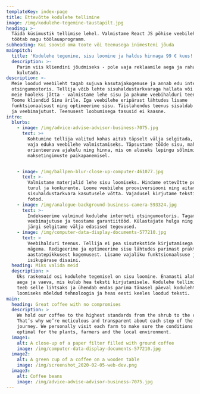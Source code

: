 ```yaml
---
templateKey: index-page
title: Ettevõtte kodulehe tellimine
image: /img/kodulehe-tegemine-taustapilt.jpg
heading: >-
  Täida küsimustik tellimise lehel. Valmistame React JS põhise veebilehe, mis
  töötab nagu töölauaprogramm.
subheading: Kui soovid oma toote või teenusega inimesteni jõuda
mainpitch:
  title: 'Kodulehe tegemine, sisu loomine ja haldus hinnaga 99 € kuus!'
  description: >-
    Parim viis kliendini jõudmiseks - pole vaja reklaamile aega ja raha enam
    kulutada. 
description: >-
  Meie loodud veebileht tagab sujuva kasutajakogemuse ja annab edu interneti
  otsingumootoris. Tellija võib lehte sisuhaldustarkvaraga hallata või selle
  meie hooleks jätta - valmistame lehe sisu ja pakume veebihalduri teenust.
  Toome kliendid Sinu ärile. Iga veebilehe eripärast lähtudes lisame
  funktsionaalsust ning optimeerime sisu. Täislahendus teenus sisaldab domeeni
  ja veebimajutust. Teenusest loobumisega tasusid ei kaasne.
intro:
  blurbs:
    - image: /img/advice-advise-advisor-business-7075.jpg
      text: >+
        Kohtumine tellija valitud kohas aitab täpselt välja selgitada, mida on
        vaja eduka veebilehe valmistamiseks. Täpsustame tööde sisu, mahu ja
        orienteeruva ajakulu ning hinna, mis on aluseks lepingu sõlmimisel ja
        maksetingimuste paikapanemisel.


    - image: /img/ballpen-blur-close-up-computer-461077.jpg
      text: >-
        Valmistame materjalid lehe sisu loomiseks. Hindame ettevõtte positsiooni
        turul ja konkurente. Loome veebilehe prooviversiooni ning aitame
        sisuhaldustarkvara kasutusele võtta. Vajadusel kirjutame teksti ja teeme
        fotod.
    - image: /img/analogue-background-business-camera-593324.jpg
      text: >-
        Indekseerime valminud kodulehe interneti otsingumootoris. Tagame
        veebimajutuse ja teostame garantiitööd. Külastajate hulga ning käitumise
        järgi selgitame välja edasised tegevused.
    - image: /img/computer-data-display-documents-577210.jpg
      text: >
        Veebihalduri teenus. Tellija ei pea sisutekstide kirjutamisega vaeva
        nägema. Redigeerime ja optimeerime sisu lähtudes parimast praktikast ja
        aastatepikkusest kogemusest. Lisame vajaliku funktsionaalsuse ja
        isikupärase disaini.
  heading: Miks valida meid
  description: >
    Üks raskemaid osi kodulehe tegemisel on sisu loomine. Enamasti alahinnatakse
    aega ja vaeva, mis kulub hea teksti kirjutamisele. Kodulehe tellimise teenus
    teeb selle lihtsaks ja ühendab endas parima tänasel päeval kodulehtede
    loomiseks mõeldud tehnoloogia ja heas eesti keeles loodud teksti.
main:
  heading: Great coffee with no compromises
  description: >
    We hold our coffee to the highest standards from the shrub to the cup.
    That’s why we’re meticulous and transparent about each step of the coffee’s
    journey. We personally visit each farm to make sure the conditions are
    optimal for the plants, farmers and the local environment.
  image1:
    alt: A close-up of a paper filter filled with ground coffee
    image: /img/computer-data-display-documents-577210.jpg
  image2:
    alt: A green cup of a coffee on a wooden table
    image: /img/screenshot_2020-02-05-web-dev.png
  image3:
    alt: Coffee beans
    image: /img/advice-advise-advisor-business-7075.jpg
---
```


